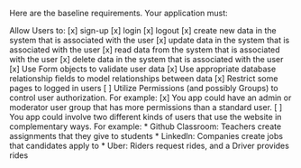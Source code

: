 Here are the baseline requirements. Your application must:

Allow Users to:
    [x] sign-up
    [x] login
    [x] logout
    [x] create new data in the system that is associated with the user
    [x] update data in the system that is associated with the user
    [x] read data from the system that is associated with the user
    [x] delete data in the system that is associated with the user
    [x] Use Form objects to validate user data
    [x] Use appropriate database relationship fields to model    relationships between data
    [x] Restrict some pages to logged in users
    [ ] Utilize Permissions (and possibly Groups) to control user    authorization. For example:
        [x] You app could have an admin or moderator user group that has more permissions than a standard user.
        [ ] You app could involve two different kinds of users that use the website in complementary ways. For example:
            * Github Classroom: Teachers create assignments that they give to students
            * LinkedIn: Companies create jobs that candidates apply to
            * Uber: Riders request rides, and a Driver provides rides
